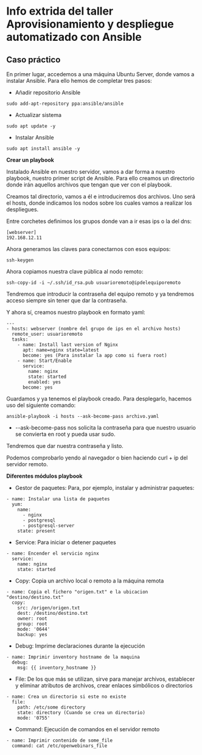 # Info extrida del taller Aprovisionamiento y despliegue automatizado con Ansible

## Caso práctico

En primer lugar, accedemos a una máquina Ubuntu Server, donde vamos a instalar Ansible. Para ello hemos de completar tres pasos:

* Añadir repositorio Ansible

```
sudo add-apt-repository ppa:ansible/ansible
```

* Actualizar sistema

``` 
sudo apt update -y
```

* Instalar Ansible

``` 
sudo apt install ansible -y
``` 

**Crear un playbook**

Instalado Ansible en nuestro servidor, vamos a dar forma a nuestro playbook, nuestro primer script de Ansible. Para ello creamos un directorio donde irán aquellos archivos que tengan que ver con el playbook.

Creamos tal directorio, vamos a él e introduciremos dos archivos. Uno será el hosts, donde indicamos los nodos sobre los cuales vamos a realizar los despliegues.

Entre corchetes definimos los grupos donde van a ir esas ips o la del dns:

``` 
[webserver]
192.168.12.11
```

Ahora generamos las claves para conectarnos con esos equipos:

``` 
ssh-keygen
```

Ahora copiamos nuestra clave pública al nodo remoto:

``` 
ssh-copy-id -i ~/.ssh/id_rsa.pub usuarioremoto@ipdelequiporemoto
```

Tendremos que introducir la contraseña del equipo remoto y ya tendremos acceso siempre sin tener que dar la contraseña.

Y ahora sí, creamos nuestro playbook en formato yaml:

``` 
---
- hosts: webserver (nombre del grupo de ips en el archivo hosts)
  remote_user: usuarioremoto
  tasks: 
    - name: Install last version of Nginx
      apt: name=nginx state=latest
      become: yes (Para instalar la app como si fuera root)
    - name: Start/Enable
      service:
        name: nginx
        state: started
        enabled: yes
      become: yes  
```

Guardamos y ya tenemos el playbook creado. Para desplegarlo, hacemos uso del siguiente comando:

``` 
ansible-playbook -i hosts --ask-become-pass archivo.yaml
```

- --ask-become-pass nos solicita la contraseña para que nuestro usuario se convierta en root y pueda usar sudo.

Tendremos que dar nuestra contraseña y listo.

Podemos comprobarlo yendo al navegador o bien haciendo curl + ip del servidor remoto.

**Diferentes módulos playbook**

* Gestor de paquetes: Para, por ejemplo, instalar y administrar paquetes:

``` 
- name: Instalar una lista de paquetes
  yum:
    name: 
      - nginx
      - postgresql
      - postgresql-server
    state: present
```

* Service: Para iniciar o detener paquetes

``` 
- name: Encender el servicio nginx
  service:
    name: nginx
    state: started
```

* Copy: Copia un archivo local o remoto a la máquina remota

```
- name: Copia el fichero "origen.txt" e la ubicacion "destino/destino.txt"
  copy: 
    src: /origen/origen.txt
    dest: /destino/destino.txt
    owner: root
    group: root
    mode: '0644'
    backup: yes
```

* Debug: Imprime declaraciones durante la ejecución

```
- name: Imprimir inventory hostname de la maquina
  debug:
    msg: {{ inventory_hostname }}
```

* File: De los que más se utilizan, sirve para manejar archivos, establecer y eliminar atributos de archivos, crear enlaces simbólicos o directorios

``` 
- name: Crea un directorio si este no existe
  file: 
    path: /etc/some directory
    state: directory (Cuando se crea un directorio)
    mode: '0755'
```

* Command: Ejecución de comandos en el servidor remoto

``` 
- name: Imprimir contenido de some_file
  command: cat /etc/openwebinars_file
```

